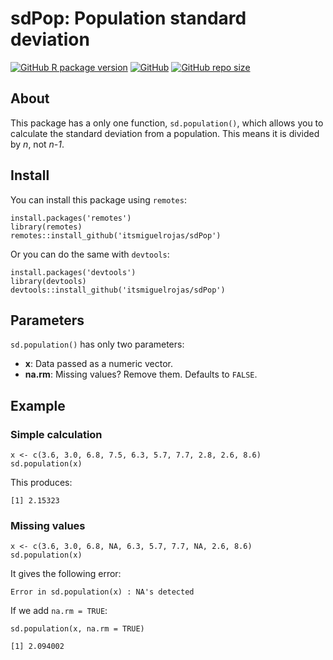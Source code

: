 # sdPop: Population standard deviation

[![GitHub R package version](https://img.shields.io/github/r-package/v/itsmiguelrojas/sdPop?style=plastic)](https://github.com/itsmiguelrojas/sdPop/releases) [![GitHub](https://img.shields.io/github/license/itsmiguelrojas/sdPop?color=orange&style=plastic)](https://github.com/itsmiguelrojas/sdPop/blob/main/LICENSE) [![GitHub repo size](https://img.shields.io/github/repo-size/itsmiguelrojas/sdPop?color=green&label=size&style=plastic)](https://github.com/itsmiguelrojas/sdPop)

## About

This package has a only one function, `sd.population()`, which allows you to calculate the standard deviation from a population. This means it is divided by *n*,
not  *n-1*.

## Install

You can install this package using `remotes`:

```
install.packages('remotes')
library(remotes)
remotes::install_github('itsmiguelrojas/sdPop')
```

Or you can do the same with `devtools`:

```
install.packages('devtools')
library(devtools)
devtools::install_github('itsmiguelrojas/sdPop')
```

## Parameters

`sd.population()` has only two parameters:

- **x**: Data passed as a numeric vector.
- **na.rm**: Missing values? Remove them. Defaults to `FALSE`.

## Example

### Simple calculation

```
x <- c(3.6, 3.0, 6.8, 7.5, 6.3, 5.7, 7.7, 2.8, 2.6, 8.6)
sd.population(x)
```

This produces:

```
[1] 2.15323
```

### Missing values

```
x <- c(3.6, 3.0, 6.8, NA, 6.3, 5.7, 7.7, NA, 2.6, 8.6)
sd.population(x)
```

It gives the following error:

```
Error in sd.population(x) : NA's detected
```

If we add `na.rm = TRUE`:

```
sd.population(x, na.rm = TRUE)

[1] 2.094002
```
